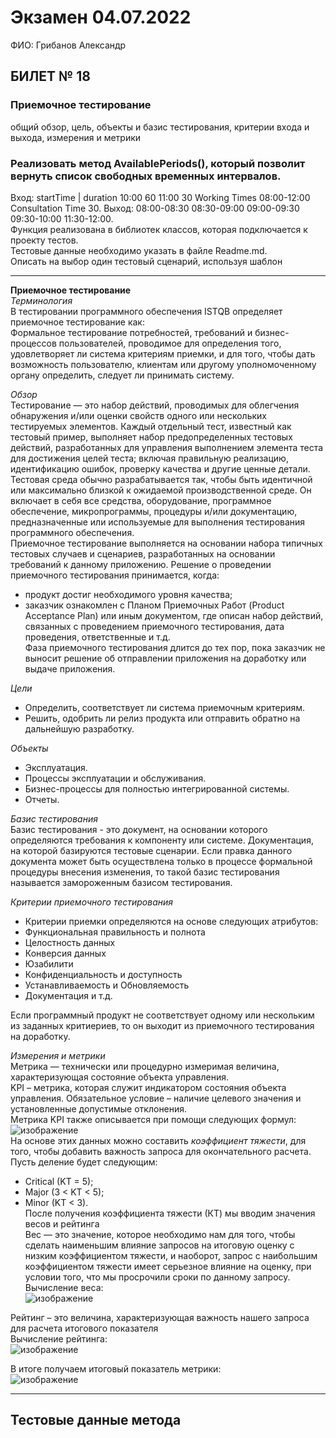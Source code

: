 # Экзамен 04.07.2022
ФИО: Грибанов Александр

## БИЛЕТ № 18
### Приемочное тестирование
общий обзор, цель, объекты и базис тестирования, критерии входа и выхода, измерения и метрики

### Реализовать метод AvailablePeriods(), который позволит вернуть список свободных временных интервалов.<br>
Вход: startTime | duration 10:00 60 11:00 30 Working Times    08:00-12:00 Consultation Time 30. Выход: 08:00-08:30 08:30-09:00 09:00-09:30 09:30-10:00 11:30-12:00.<br> Функция реализована в библиотек классов, которая подключается к проекту тестов.<br> Тестовые данные необходимо указать в файле Readme.md.<br> Описать на выбор один тестовый сценарий, используя шаблон

---
**Приемочное тестирование**<br>
  *Терминология*<br>
  В тестировании программного обеспечения ISTQB определяет приемочное тестирование как:<br>
Формальное тестирование потребностей, требований и бизнес-процессов пользователей, проводимое для определения того, удовлетворяет ли система критериям приемки, и для того, чтобы дать возможность пользователю, клиентам или другому уполномоченному органу определить, следует ли принимать систему.<br>

  *Обзор*<br>
  Тестирование — это набор действий, проводимых для облегчения обнаружения и/или оценки свойств одного или нескольких тестируемых элементов. Каждый отдельный тест, известный как тестовый пример, выполняет набор предопределенных тестовых действий, разработанных для управления выполнением элемента теста для достижения целей теста; включая правильную реализацию, идентификацию ошибок, проверку качества и другие ценные детали. Тестовая среда обычно разрабатывается так, чтобы быть идентичной или максимально близкой к ожидаемой производственной среде. Он включает в себя все средства, оборудование, программное обеспечение, микропрограммы, процедуры и/или документацию, предназначенные или используемые для выполнения тестирования программного обеспечения.<br>
   Приемочное тестирование выполняется на основании набора типичных тестовых случаев и сценариев, разработанных на основании требований к данному приложению.
Решение о проведении приемочного тестирования принимается, когда:<br>
- продукт достиг необходимого уровня качества;
- заказчик ознакомлен с Планом Приемочных Работ (Product Acceptance Plan) или иным документом, где описан набор действий, связанных с проведением приемочного тестирования, дата проведения, ответственные и т.д.<br>
Фаза приемочного тестирования длится до тех пор, пока заказчик не выносит решение об отправлении приложения на доработку или выдаче приложения.<br>

*Цели*
* Определить, соответствует ли система приемочным критериям.
* Решить, одобрить ли релиз продукта или отправить обратно на дальнейшую разработку.<br>

*Объекты*
- Эксплуатация.
- Процессы эксплуатации и обслуживания.
- Бизнес-процессы для полностью интегрированной системы.
- Отчеты.<br>

*Базис тестирования*<br>
Базис тестирования - это документ, на основании которого определяются требования к компоненту или системе. Документация, на которой базируются тестовые сценарии. Если правка данного документа может быть осуществлена только в процессе формальной процедуры внесения изменения, то такой базис тестирования называется замороженным базисом тестирования.<br>

*Критерии приемочного тестирования*
- Критерии приемки определяются на основе следующих атрибутов:
- Функциональная правильность и полнота
- Целостность данных
- Конверсия данных
- Юзабилити
- Конфиденциальность и доступность
- Устанавливаемость и Обновляемость
- Документация и т.д.<br>

Если программный продукт не соответствует одному или нескольким из заданных критиериев, то он выходит из приемочного тестирования на доработку.<br>

*Измерения и метрики*<br>
Метрика — технически или процедурно измеримая величина, характеризующая состояние объекта управления.<br>
KPI – метрика, которая служит индикатором состояния объекта управления. Обязательное условие – наличие целевого значения и установленные допустимые отклонения.<br>
Метрика KPI также описывается при помощи следующих формул:<br>
![изображение](https://user-images.githubusercontent.com/86486142/176209385-229c5847-c6bd-46b1-8f05-275a481afa24.png)<br>
На основе этих данных можно составить *коэффициент тяжести*, для того, чтобы добавить важность запроса для окончательного расчета. Пусть деление будет следующим:
* Critical (KT = 5);
* Major (3 < KT < 5);
* Minor (KT < 3).<br>
После получения коэффициента тяжести (КТ) мы вводим значения весов и рейтинга<br>
Вес — это значение, которое необходимо нам для того, чтобы сделать наименьшим влияние запросов на итоговую оценку с низким коэффициентом тяжести, и  наоборот, запрос с наибольшим коэффициентом тяжести имеет серьезное влияние на оценку, при условии того, что мы просрочили сроки по данному запросу.<br>
Вычисление веса:<br>
![изображение](https://user-images.githubusercontent.com/86486142/176212099-6f58b598-5213-43ca-8bf8-c97b6229361d.png)<br>

Рейтинг – это величина, характеризующая важность нашего запроса для расчета итогового показателя<br>
Вычисление рейтинга:<br>
![изображение](https://user-images.githubusercontent.com/86486142/176212473-858c53b3-3298-49d4-ae2f-9dd6b5ae5ca7.png)<br>

В итоге получаем итоговый показатель метрики:<br>
![изображение](https://user-images.githubusercontent.com/86486142/176212773-4d5aa0b8-2703-44cb-bc14-9e58c3cf47d4.png)

---

## Тестовые данные метода
